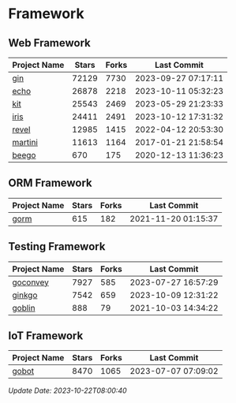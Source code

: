 # Framework

## Web Framework
| Project Name | Stars | Forks | Last Commit |
| ------------ | ----- | ----- | ----------- |
| [gin](https://github.com/gin-gonic/gin) | 72129 | 7730 | 2023-09-27 07:17:11 |
| [echo](https://github.com/labstack/echo) | 26878 | 2218 | 2023-10-11 05:32:23 |
| [kit](https://github.com/go-kit/kit) | 25543 | 2469 | 2023-05-29 21:23:33 |
| [iris](https://github.com/kataras/iris) | 24411 | 2491 | 2023-10-12 17:31:32 |
| [revel](https://github.com/revel/revel) | 12985 | 1415 | 2022-04-12 20:53:30 |
| [martini](https://github.com/go-martini/martini) | 11613 | 1164 | 2017-01-21 21:58:54 |
| [beego](https://github.com/astaxie/beego) | 670 | 175 | 2020-12-13 11:36:23 |

## ORM Framework
| Project Name | Stars | Forks | Last Commit |
| ------------ | ----- | ----- | ----------- |
| [gorm](https://github.com/jinzhu/gorm) | 615 | 182 | 2021-11-20 01:15:37 |

## Testing Framework
| Project Name | Stars | Forks | Last Commit |
| ------------ | ----- | ----- | ----------- |
| [goconvey](https://github.com/smartystreets/goconvey) | 7927 | 585 | 2023-07-27 16:57:29 |
| [ginkgo](https://github.com/onsi/ginkgo) | 7542 | 659 | 2023-10-09 12:31:22 |
| [goblin](https://github.com/franela/goblin) | 888 | 79 | 2021-10-03 14:34:22 |

## IoT Framework
| Project Name | Stars | Forks | Last Commit |
| ------------ | ----- | ----- | ----------- |
| [gobot](https://github.com/hybridgroup/gobot) | 8470 | 1065 | 2023-07-07 07:09:02 |

*Update Date: 2023-10-22T08:00:40*
